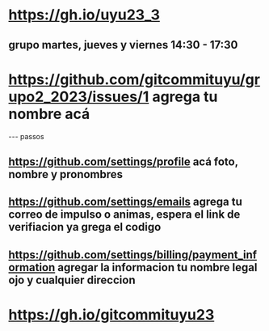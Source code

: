 # https://gh.io/uyu23_3

## grupo martes, jueves y viernes 14:30 - 17:30

# https://github.com/gitcommituyu/grupo2_2023/issues/1 agrega tu nombre acá 


--- passos

## https://github.com/settings/profile acá foto, nombre y pronombres 
## https://github.com/settings/emails agrega tu correo de impulso o animas, espera el link de verifiacion ya grega el codigo 
## https://github.com/settings/billing/payment_information agregar la informacion tu nombre legal ojo y cualquier direccion

# https://gh.io/gitcommituyu23

